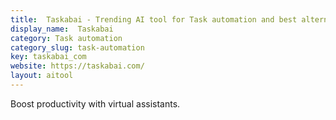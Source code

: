 ```yaml
---
title:  Taskabai - Trending AI tool for Task automation and best alternatives
display_name:  Taskabai
category: Task automation
category_slug: task-automation
key: taskabai_com
website: https://taskabai.com/
layout: aitool
---
```


Boost productivity with virtual assistants.
